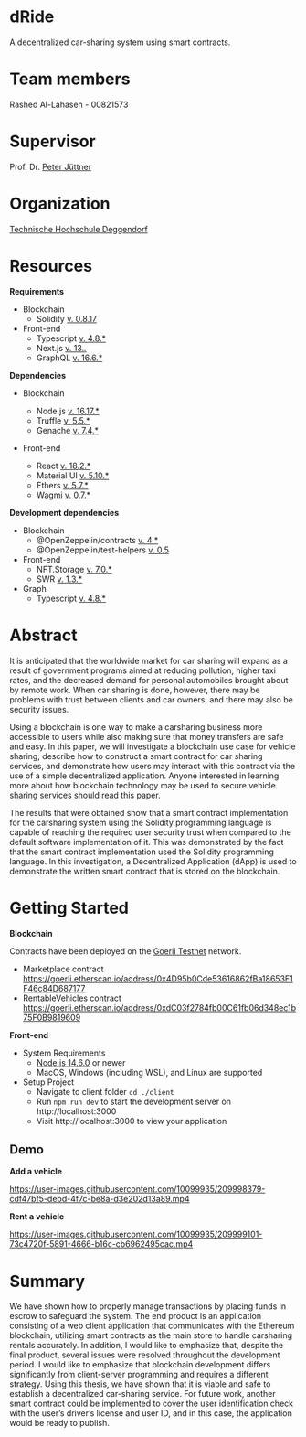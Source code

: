 # dRide
A decentralized car-sharing system using smart contracts.

# Team members
Rashed Al-Lahaseh - 00821573

# Supervisor
Prof. Dr. [Peter Jüttner](https://www.th-deg.de/de/Peter-J%C3%BCttner-Fakult%C3%A4t%20Angewandte%20Informatik-Professor:innen-1985)

# Organization
[Technische Hochschule Deggendorf](https://www.th-deg.de/)

# Resources
**Requirements**
- Blockchain
    - Solidity [v. 0.8.17](https://docs.soliditylang.org/en/v0.8.17/)
- Front-end
    - Typescript [v. 4.8.*](https://www.typescriptlang.org/docs/handbook/release-notes/typescript-4-8.html)
    - Next.js [v. 13.*.*](https://nextjs.org/)
    - GraphQL [v. 16.6.*](https://graphql.org/)

**Dependencies**
- Blockchain
    - Node.js [v. 16.17.*](https://nodejs.org/en/)
    - Truffle [v. 5.5.*](https://trufflesuite.com/)
    - Genache [v. 7.4.*](https://trufflesuite.com/ganache/)
    
- Front-end
    - React [v. 18.2.*](https://reactjs.org/versions/)
    - Material UI [v. 5.10.*](https://mui.com/material-ui/getting-started/overview/)
    - Ethers [v. 5.7.*](https://docs.ethers.org/v5/)
    - Wagmi [v. 0.7.*](https://wagmi.sh/)

**Development dependencies**
- Blockchain
    - @OpenZeppelin/contracts [v. 4.*](https://www.openzeppelin.com/contracts)
    - @OpenZeppelin/test-helpers [v. 0.5](https://docs.openzeppelin.com/test-helpers/0.5/)
- Front-end
    - NFT.Storage [v. 7.0.*](https://nft.storage/docs/)
    - SWR [v. 1.3.*](https://swr.vercel.app/)
- Graph
    - Typescript [v. 4.8.*](https://www.typescriptlang.org/docs/handbook/release-notes/typescript-4-8.html)

# Abstract
It is anticipated that the worldwide market for car sharing will expand as a result of government programs aimed at reducing pollution, higher taxi rates, and the decreased demand for personal automobiles brought about by remote work. When car sharing is done, however, there may be problems with trust between clients and car owners, and there may also be security issues.

Using a blockchain is one way to make a carsharing business more accessible to users while also making sure that money transfers are safe and easy. In this paper, we will investigate a blockchain use case for vehicle sharing; describe how to construct a smart contract for car sharing services, and demonstrate how users may interact with this contract via the use of a simple decentralized application. Anyone interested in learning more about how blockchain technology may be used to secure vehicle sharing services should read this paper.

The results that were obtained show that a smart contract implementation for the carsharing system using the Solidity programming language is capable of reaching the required user security trust when compared to the default software implementation of it. This was demonstrated by the fact that the smart contract implementation used the Solidity programming language. In this investigation, a Decentralized Application (dApp) is used to demonstrate the written smart contract that is stored on the blockchain.

# Getting Started
**Blockchain**

Contracts have been deployed on the [Goerli Testnet](https://goerli.net/) network.
- Marketplace contract https://goerli.etherscan.io/address/0x4D95b0Cde53616862fBa18653F1F46c84D687177
- RentableVehicles contract https://goerli.etherscan.io/address/0xdC03f2784fb00C61fb06d348ec1b75F0B9819609

**Front-end**
- System Requirements
    - [Node.js 14.6.0](https://nodejs.org/en/) or newer
    - MacOS, Windows (including WSL), and Linux are supported
- Setup Project
    - Navigate to client folder ```cd ./client```
    - Run ```npm run dev``` to start the development server on http://localhost:3000
    - Visit http://localhost:3000 to view your application

## Demo
**Add a vehicle**

https://user-images.githubusercontent.com/10099935/209998379-cdf47bf5-debd-4f7c-be8a-d3e202d13a89.mp4

**Rent a vehicle**

https://user-images.githubusercontent.com/10099935/209999101-73c4720f-5891-4666-b16c-cb6962495cac.mp4

# Summary
We have shown how to properly manage transactions by placing funds in escrow to safeguard the system. The end product is an application consisting of a web client application that communicates with the Ethereum blockchain, utilizing smart contracts as the main store to handle carsharing rentals accurately. In addition, I would like to emphasize that, despite the final product, several issues were resolved throughout the development period.
I would like to emphasize that blockchain development differs significantly from client-server programming and requires a different strategy. Using this thesis, we have shown that it is viable and safe to establish a decentralized car-sharing service.
For future work, another smart contract could be implemented to cover the user identification check with the user’s driver’s license and user ID, and in this case, the application would be ready to publish.
